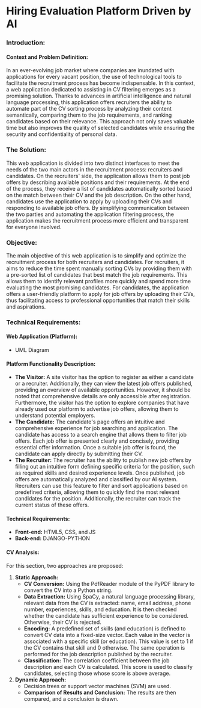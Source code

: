 # Hiring Evaluation Platform Driven by AI

### Introduction:
#### Context and Problem Definition:
In an ever-evolving job market where companies are inundated with applications for every vacant position, the use of technological tools to facilitate the recruitment process has become indispensable. In this context, a web application dedicated to assisting in CV filtering emerges as a promising solution. Thanks to advances in artificial intelligence and natural language processing, this application offers recruiters the ability to automate part of the CV sorting process by analyzing their content semantically, comparing them to the job requirements, and ranking candidates based on their relevance. This approach not only saves valuable time but also improves the quality of selected candidates while ensuring the security and confidentiality of personal data.

### The Solution:
This web application is divided into two distinct interfaces to meet the needs of the two main actors in the recruitment process: recruiters and candidates. On the recruiters' side, the application allows them to post job offers by describing available positions and their requirements. At the end of the process, they receive a list of candidates automatically sorted based on the match between their CV and the job description. On the other hand, candidates use the application to apply by uploading their CVs and responding to available job offers. By simplifying communication between the two parties and automating the application filtering process, the application makes the recruitment process more efficient and transparent for everyone involved.

### Objective:
The main objective of this web application is to simplify and optimize the recruitment process for both recruiters and candidates. For recruiters, it aims to reduce the time spent manually sorting CVs by providing them with a pre-sorted list of candidates that best match the job requirements. This allows them to identify relevant profiles more quickly and spend more time evaluating the most promising candidates. For candidates, the application offers a user-friendly platform to apply for job offers by uploading their CVs, thus facilitating access to professional opportunities that match their skills and aspirations.

### Technical Requirements:
#### Web Application (Platform):
- UML Diagram

#### Platform Functionality Description:
- **The Visitor:** A site visitor has the option to register as either a candidate or a recruiter. Additionally, they can view the latest job offers published, providing an overview of available opportunities. However, it should be noted that comprehensive details are only accessible after registration. Furthermore, the visitor has the option to explore companies that have already used our platform to advertise job offers, allowing them to understand potential employers.
- **The Candidate:** The candidate's page offers an intuitive and comprehensive experience for job searching and application. The candidate has access to a search engine that allows them to filter job offers. Each job offer is presented clearly and concisely, providing essential offer information. Once a suitable job offer is found, the candidate can apply directly by submitting their CV.
- **The Recruiter:** The recruiter has the ability to publish new job offers by filling out an intuitive form defining specific criteria for the position, such as required skills and desired experience levels. Once published, job offers are automatically analyzed and classified by our AI system. Recruiters can use this feature to filter and sort applications based on predefined criteria, allowing them to quickly find the most relevant candidates for the position. Additionally, the recruiter can track the current status of these offers.

#### Technical Requirements:
- **Front-end:** HTML5, CSS, and JS
- **Back-end:** DJANGO-PYTHON

#### CV Analysis:
For this section, two approaches are proposed:
1. **Static Approach:**
   - **CV Conversion:** Using the PdfReader module of the PyPDF library to convert the CV into a Python string.
   - **Data Extraction:** Using SpaCy, a natural language processing library, relevant data from the CV is extracted: name, email address, phone number, experiences, skills, and education. It is then checked whether the candidate has sufficient experience to be considered. Otherwise, their CV is rejected.
   - **Encoding:** A predefined set of skills (and education) is defined to convert CV data into a fixed-size vector. Each value in the vector is associated with a specific skill (or education). This value is set to 1 if the CV contains that skill and 0 otherwise. The same operation is performed for the job description published by the recruiter.
   - **Classification:** The correlation coefficient between the job description and each CV is calculated. This score is used to classify candidates, selecting those whose score is above average.
2. **Dynamic Approach:**
   - Decision trees or support vector machines (SVM) are used.
   - **Comparison of Results and Conclusion:** The results are then compared, and a conclusion is drawn.

